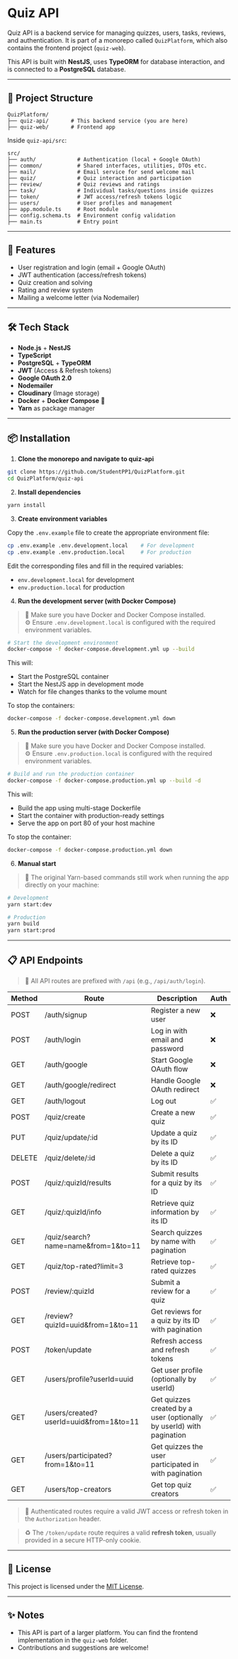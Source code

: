 # Quiz API

Quiz API is a backend service for managing quizzes, users, tasks, reviews, and authentication. It is part of a monorepo called `QuizPlatform`, which also contains the frontend project (`quiz-web`).

This API is built with **NestJS**, uses **TypeORM** for database interaction, and is connected to a **PostgreSQL** database.

---

## 📁 Project Structure

```
QuizPlatform/
├── quiz-api/       # This backend service (you are here)
├── quiz-web/       # Frontend app
```

Inside `quiz-api/src`:

```
src/
├── auth/             # Authentication (local + Google OAuth)
├── common/           # Shared interfaces, utilities, DTOs etc.
├── mail/             # Email service for send welcome mail
├── quiz/             # Quiz interaction and participation
├── review/           # Quiz reviews and ratings
├── task/             # Individual tasks/questions inside quizzes
├── token/            # JWT access/refresh tokens logic
├── users/            # User profiles and management
├── app.module.ts     # Root module
├── config.schema.ts  # Environment config validation
├── main.ts           # Entry point
```

---

## 🚀 Features

- User registration and login (email + Google OAuth)
- JWT authentication (access/refresh tokens)
- Quiz creation and solving
- Rating and review system
- Mailing a welcome letter (via Nodemailer)

---

## 🛠️ Tech Stack

- **Node.js** + **NestJS**
- **TypeScript**
- **PostgreSQL** + **TypeORM**
- **JWT** (Access & Refresh tokens)
- **Google OAuth 2.0**
- **Nodemailer**
- **Cloudinary** (Image storage)
- **Docker** + **Docker Compose** 🐳
- **Yarn** as package manager

---

## 📦 Installation

1. **Clone the monorepo and navigate to quiz-api**

```bash
git clone https://github.com/StudentPP1/QuizPlatform.git
cd QuizPlatform/quiz-api
```

2. **Install dependencies**

```bash
yarn install
```

3. **Create environment variables**

Copy the `.env.example` file to create the appropriate environment file:

```bash
cp .env.example .env.development.local    # For development
cp .env.example .env.production.local     # For production
```

Edit the corresponding files and fill in the required variables:

- `env.development.local` for development
- `env.production.local` for production

4. **Run the development server (with Docker Compose)**

> 🐳 Make sure you have Docker and Docker Compose installed.  
> ⚙️ Ensure `.env.development.local` is configured with the required environment variables.

```bash
# Start the development environment
docker-compose -f docker-compose.development.yml up --build
```

This will:

- Start the PostgreSQL container
- Start the NestJS app in development mode
- Watch for file changes thanks to the volume mount

To stop the containers:

```bash
docker-compose -f docker-compose.development.yml down
```

5. **Run the production server (with Docker Compose)**

> 🐳 Make sure you have Docker and Docker Compose installed.  
> ⚙️ Ensure `.env.production.local` is configured with the required environment variables.

```bash
# Build and run the production container
docker-compose -f docker-compose.production.yml up --build -d
```

This will:

- Build the app using multi-stage Dockerfile
- Start the container with production-ready settings
- Serve the app on port 80 of your host machine

To stop the container:

```bash
docker-compose -f docker-compose.production.yml down
```

6. **Manual start**

> 📝 The original Yarn-based commands still work when running the app directly on your machine:

```bash
# Development
yarn start:dev

# Production
yarn build
yarn start:prod
```

---

## 📋 API Endpoints

> 🧭 All API routes are prefixed with `/api` (e.g., `/api/auth/login`).

| Method | Route                                   | Description                                                          | Auth |
| ------ | --------------------------------------- | -------------------------------------------------------------------- | ---- |
| POST   | /auth/signup                            | Register a new user                                                  | ❌   |
| POST   | /auth/login                             | Log in with email and password                                       | ❌   |
| GET    | /auth/google                            | Start Google OAuth flow                                              | ❌   |
| GET    | /auth/google/redirect                   | Handle Google OAuth redirect                                         | ❌   |
| GET    | /auth/logout                            | Log out                                                              | ✅   |
| POST   | /quiz/create                            | Create a new quiz                                                    | ✅   |
| PUT    | /quiz/update/:id                        | Update a quiz by its ID                                              | ✅   |
| DELETE | /quiz/delete/:id                        | Delete a quiz by its ID                                              | ✅   |
| POST   | /quiz/:quizId/results                   | Submit results for a quiz by its ID                                  | ✅   |
| GET    | /quiz/:quizId/info                      | Retrieve quiz information by its ID                                  | ✅   |
| GET    | /quiz/search?name=name&from=1&to=11     | Search quizzes by name with pagination                               | ✅   |
| GET    | /quiz/top-rated?limit=3                 | Retrieve top-rated quizzes                                           | ✅   |
| POST   | /review/:quizId                         | Submit a review for a quiz                                           | ✅   |
| GET    | /review?quizId=uuid&from=1&to=11        | Get reviews for a quiz by its ID with pagination                     | ✅   |
| POST   | /token/update                           | Refresh access and refresh tokens                                    | ✅   |
| GET    | /users/profile?userId=uuid              | Get user profile (optionally by userId)                              | ✅   |
| GET    | /users/created?userId=uuid&from=1&to=11 | Get quizzes created by a user (optionally by userId) with pagination | ✅   |
| GET    | /users/participated?from=1&to=11        | Get quizzes the user participated in with pagination                 | ✅   |
| GET    | /users/top-creators                     | Get top quiz creators                                                | ✅   |

> 🔐 Authenticated routes require a valid JWT access or refresh token in the `Authorization` header.

> ♻️ The `/token/update` route requires a valid **refresh token**, usually provided in a secure HTTP-only cookie.

---

## 📄 License

This project is licensed under the [MIT License](../LICENSE).

---

## ✨ Notes

- This API is part of a larger platform. You can find the frontend implementation in the `quiz-web` folder.
- Contributions and suggestions are welcome!
